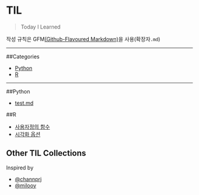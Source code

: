 # TIL
>Today I Learned

작성 규칙은 GFM[(Github-Flavoured Markdown)](https://help.github.com/categories/writing-on-github)을 사용(확장자`.md`)

---

##Categories
- [Python](#Python)
- [R](#R)

---

##Python
* [test.md](docker/docker-for-jekyll.md)

##R
* [사용자정의 함수](R/function.md)
* [시각화 옵션](R/put-comma-in-graph.md)

## Other TIL Collections
Inspired by
* [@channprj](https://github.com/channprj/TIL)
* [@milooy](https://github.com/milooy/TIL)
